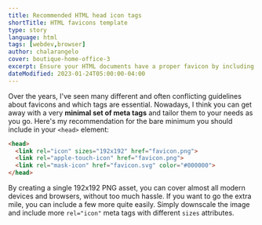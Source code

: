 ```yaml
---
title: Recommended HTML head icon tags
shortTitle: HTML favicons template
type: story
language: html
tags: [webdev,browser]
author: chalarangelo
cover: boutique-home-office-3
excerpt: Ensure your HTML documents have a proper favicon by including these lines in your `<head>` element.
dateModified: 2023-01-24T05:00:00-04:00
---
```


Over the years, I've seen many different and often conflicting guidelines about favicons and which tags are essential. Nowadays, I think you can get away with a very **minimal set of meta tags** and tailor them to your needs as you go. Here's my recommendation for the bare minimum you should include in your `<head>` element:

```html
<head>
  <link rel="icon" sizes="192x192" href="favicon.png">
  <link rel="apple-touch-icon" href="favicon.png">
  <link rel="mask-icon" href="favicon.svg" color="#000000">
</head>
```

By creating a single 192x192 PNG asset, you can cover almost all modern devices and browsers, without too much hassle. If you want to go the extra mile, you can include a few more quite easily. Simply downscale the image and include more `rel="icon"` meta tags with different `sizes` attributes.
